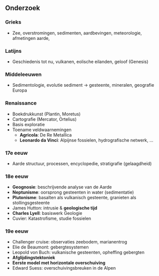 ## Onderzoek
### Grieks
- Zee, overstromingen, sedimenten, aardbevingen, meteorologie, afmetingen aarde,
### Latijns
- Geschiedenis tot nu, vulkanen, eolische eilanden, geloof (Genesis)
### Middeleeuwen
- Sedimentologie, evolutie sediment → gesteente, mineralen, geografie Europa
### Renaissance
- Boekdrukkunst (Plantin, Moretus)
- Cartografie (Mercator, Ortelius)
- Basis exploratie
- Toename veldwaarnemingen
	- **Agricola**: De Re Metallica
	- **Leonardo da Vinci**: Alpijnse fossielen, hydrografische netwerk, ...
### 17e eeuw
- Aarde structuur, processen, encyclopedie, stratigrafie (gelaagdheid)
### 18e eeuw
- **Geognosie**: beschrijvende analyse van de Aarde
- **Neptunisme**: oorsprong gesteenten in water (sedimentatie)
- **Plutonisme**: basalten als vulkanisch gesteente, granieten als stollingsgesteente
- James Hutton: intrusie & **geologische tijd**
- **Charles Lyell**: basiswerk Geologie
- Cuvier: Katastrofisme, studie fossielen
### 19e eeuw
- Challenger cruise: observaties zeebodem, marianentrog
- Elie de Beaumont: gebergtesystemen
- Leopold von Buch: vulkanische gesteenten, opheffing gebergten
- **Afglijdingstektoniek**
- **Eerste model met horizontale overschuiving**
- Edward Suess: overschuivingsbreuken in de Alpen